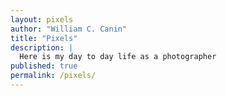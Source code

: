 ```yaml
---
layout: pixels
author: "William C. Canin"
title: "Pixels"
description: |
  Here is my day to day life as a photographer
published: true
permalink: /pixels/
---
```


<!-- There is no need to put anything here -->

